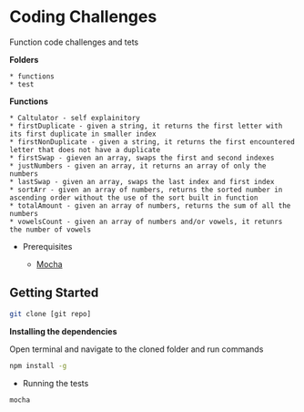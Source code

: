 # Coding Challenges

Function code challenges and tets

**Folders**

    * functions
    * test

**Functions**

    * Caltulator - self explainitory
    * firstDuplicate - given a string, it returns the first letter with its first duplicate in smaller index
    * firstNonDuplicate - given a string, it returns the first encountered letter that does not have a duplicate
    * firstSwap - gieven an array, swaps the first and second indexes
    * justNumbers - given an array, it returns an array of only the numbers
    * lastSwap - given an array, swaps the last index and first index
    * sortArr - given an array of numbers, returns the sorted number in ascending order without the use of the sort built in function
    * totalAmount - given an array of numbers, returns the sum of all the numbers
    * vowelsCount - given an array of numbers and/or vowels, it retunrs the number of vowels

* Prerequisites

    * [Mocha](https://www.mocha.org)

## Getting Started ##

```sh
git clone [git repo]
```

**Installing the dependencies**

Open terminal and navigate to the cloned folder and run commands

```sh
npm install -g
```

* Running the tests

```sh
mocha
```
